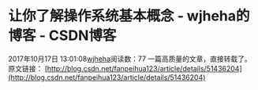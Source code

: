 # 让你了解操作系统基本概念 - wjheha的博客 - CSDN博客
2017年10月17日 13:01:08[wjheha](https://me.csdn.net/wjheha)阅读数：77
一篇高质量的文章，直接转载了。 
原文链接： [http://blog.csdn.net/fanpeihua123/article/details/51436204](http://blog.csdn.net/fanpeihua123/article/details/51436204)
